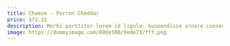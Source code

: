 ```yaml
---
title: Cheese - Perron Cheddar
price: $71.32
description: Morbi porttitor lorem id ligula. Suspendisse ornare consequat lectus. In est risus, auctor sed, tristique in, tempus sit amet, sem.
image: https://dummyimage.com/800x500/9ede73/fff.png
---
```

